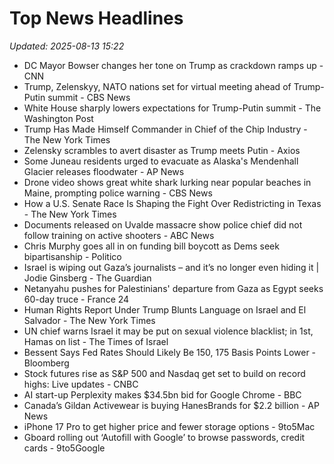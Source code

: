 # Top News Headlines

_Updated: 2025-08-13 15:22_

- DC Mayor Bowser changes her tone on Trump as crackdown ramps up - CNN
- Trump, Zelenskyy, NATO nations set for virtual meeting ahead of Trump-Putin summit - CBS News
- White House sharply lowers expectations for Trump-Putin summit - The Washington Post
- Trump Has Made Himself Commander in Chief of the Chip Industry - The New York Times
- Zelensky scrambles to avert disaster as Trump meets Putin - Axios
- Some Juneau residents urged to evacuate as Alaska's Mendenhall Glacier releases floodwater - AP News
- Drone video shows great white shark lurking near popular beaches in Maine, prompting police warning - CBS News
- How a U.S. Senate Race Is Shaping the Fight Over Redistricting in Texas - The New York Times
- Documents released on Uvalde massacre show police chief did not follow training on active shooters - ABC News
- Chris Murphy goes all in on funding bill boycott as Dems seek bipartisanship - Politico
- Israel is wiping out Gaza’s journalists – and it’s no longer even hiding it | Jodie Ginsberg - The Guardian
- Netanyahu pushes for Palestinians' departure from Gaza as Egypt seeks 60-day truce - France 24
- Human Rights Report Under Trump Blunts Language on Israel and El Salvador - The New York Times
- UN chief warns Israel it may be put on sexual violence blacklist; in 1st, Hamas on list - The Times of Israel
- Bessent Says Fed Rates Should Likely Be 150, 175 Basis Points Lower - Bloomberg
- Stock futures rise as S&P 500 and Nasdaq get set to build on record highs: Live updates - CNBC
- AI start-up Perplexity makes $34.5bn bid for Google Chrome - BBC
- Canada’s Gildan Activewear is buying HanesBrands for $2.2 billion - AP News
- iPhone 17 Pro to get higher price and fewer storage options - 9to5Mac
- Gboard rolling out ‘Autofill with Google’ to browse passwords, credit cards - 9to5Google